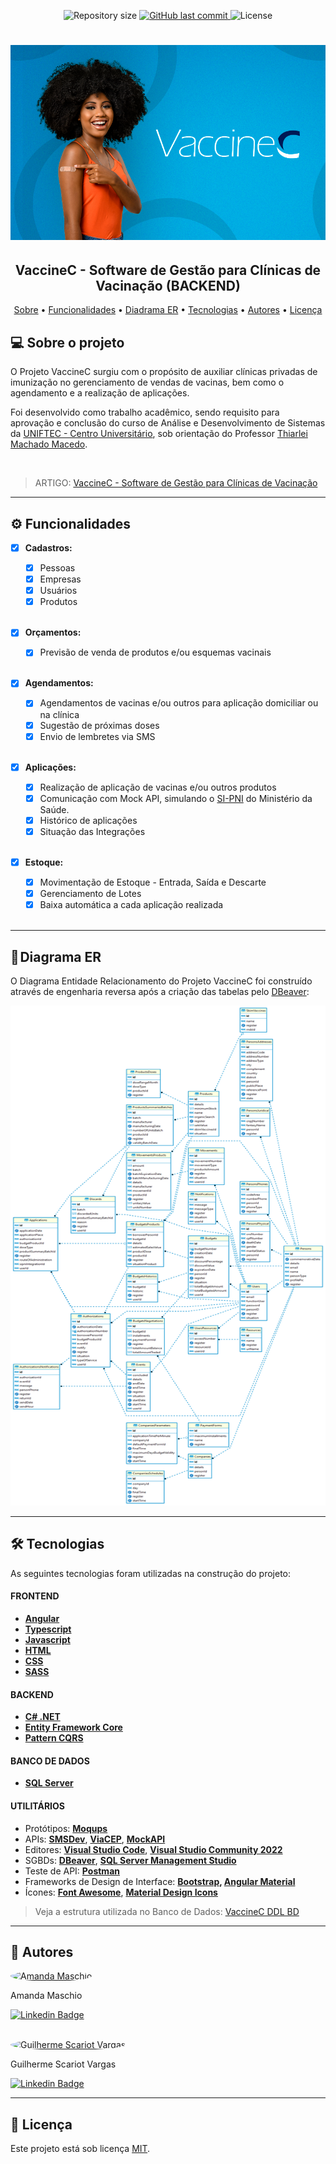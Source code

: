 <p align="center">
  <img alt="Repository size" src="https://img.shields.io/github/repo-size/VarRgas/VaccineC.BackEnd">


  <a href="https://github.com/VarRgas/VaccineC.BackEnd/commits/main">
    <img alt="GitHub last commit" src="https://img.shields.io/github/last-commit/VarRgas/VaccineC.BackEnd">
  </a>
    
   <img alt="License" src="https://img.shields.io/badge/license-MIT-7159c1">
   <a href="https://github.com/VarRgas/VaccineC.BackEnd/stargazers">
 
  </a>
</p>

<h1 align="center">
    <img alt="VaccineC" title="VaccineC" src="VaccineC/VaccineC/Resources/Images/login-bg-pic.png" />
</h1>

<h2 align="center"> 
	VaccineC - Software de Gestão para Clínicas de Vacinação (BACKEND)
</h2>

<p align="center">
 <a href="#-sobre-o-projeto">Sobre</a> •
 <a href="#-funcionalidades">Funcionalidades</a> •
 <a href="#-diagrama-er">Diadrama ER</a> • 
 <a href="#-tecnologias">Tecnologias</a> • 
 <a href="#-autores">Autores</a> • 
 <a href="#user-content--licença">Licença</a>
</p>


## 💻 Sobre o projeto

O Projeto VaccineC surgiu com o propósito de auxiliar clínicas privadas de imunização no gerenciamento de vendas de vacinas, bem como o agendamento e a realização de aplicações.

Foi desenvolvido como trabalho acadêmico, sendo requisito para aprovação e conclusão do curso de Análise e Desenvolvimento de Sistemas da [UNIFTEC - Centro Universitário](https://www.ftec.com.br/), sob orientação do Professor [Thiarlei Machado Macedo](https://www.linkedin.com/in/thiarlei/).

<br>

> ARTIGO: [VaccineC - Software de Gestão para Clínicas de Vacinação](https://1drv.ms/b/s!AhUeUpwTQPI_yXjraVihgaxDifc0?e=EI1Fgn)

---

## ⚙️ Funcionalidades

- [x] <b>Cadastros:</b>
  - [x] Pessoas
  - [x] Empresas
  - [x] Usuários
  - [x] Produtos
  <br>
  
- [x] <b>Orçamentos:</b>
  - [x] Previsão de venda de produtos e/ou esquemas vacinais
  <br>
 
- [x] <b>Agendamentos:</b>
  - [x] Agendamentos de vacinas e/ou outros para aplicação domiciliar ou na clínica
  - [x] Sugestão de próximas doses
  - [x] Envio de lembretes via SMS
  <br>

- [x] <b>Aplicações:</b>
  - [x] Realização de aplicação de vacinas e/ou outros produtos
  - [x] Comunicação com Mock API, simulando o [SI-PNI](http://pni.datasus.gov.br/) do Ministério da Saúde.
  - [x] Histórico de aplicações
  - [x] Situação das Integrações
  <br>

- [x] <b>Estoque:</b>
  - [x] Movimentação de Estoque - Entrada, Saída e Descarte
  - [x] Gerenciamento de Lotes
  - [x] Baixa automática a cada aplicação realizada
  <br>
---

## 💾 Diagrama ER

O Diagrama Entidade Relacionamento do Projeto VaccineC foi construído através de engenharia reversa após a criação das tabelas pelo [DBeaver](https://dbeaver.io/about/):
<br>

<p align="center">
  <img alt="Diagrama ER" title="Diagrama ER" src="VaccineC/VaccineC/Resources/Images/vaccinec-er-diagram.png" width="600px" height="800px">  
</p>

---

## 🛠 Tecnologias

As seguintes tecnologias foram utilizadas na construção do projeto:

#### **FRONTEND**

-   **[Angular](https://angular.io/)**
-   **[Typescript](https://www.typescriptlang.org/)**
-   **[Javascript](https://www.javascript.com/)**
-   **[HTML](https://www.w3schools.com/html/)**
-   **[CSS](https://www.w3.org/Style/CSS/Overview.en.html)**
-   **[SASS](https://sass-lang.com/)**

#### **BACKEND**

-   **[C# .NET](https://dotnet.microsoft.com/pt-br/)**
-   **[Entity Framework Core](https://learn.microsoft.com/en-us/ef/core/)**
-   **[Pattern CQRS](https://learn.microsoft.com/en-us/azure/architecture/patterns/cqrs)**

#### **BANCO DE DADOS**

-   **[SQL Server](https://www.microsoft.com/pt-br/sql-server/sql-server-2022)**

#### **UTILITÁRIOS**

-   Protótipos: **[Moqups](https://app.moqups.com/)**
-   APIs: **[SMSDev](https://www.smsdev.com.br/)**, **[ViaCEP](https://viacep.com.br/)**, **[MockAPI](https://mockapi.io/)**
-   Editores: **[Visual Studio Code](https://code.visualstudio.com/)**, **[Visual Studio Community 2022](https://visualstudio.microsoft.com/pt-br/vs/community/)**
-   SGBDs: **[DBeaver](https://dbeaver.io/about/)**, **[SQL Server Management Studio](https://www.microsoft.com/pt-br/sql-server/sql-server-downloads)**
-   Teste de API: **[Postman](https://www.postman.com/)**
-   Frameworks de Design de Interface: **[Bootstrap](https://getbootstrap.com/), [Angular Material](https://material.angular.io/)**
-   Ícones: **[Font Awesome](https://fontawesome.com/icons)**, **[Material Design Icons](https://fonts.google.com/icons)**

> Veja a estrutura utilizada no Banco de Dados: [VaccineC DDL BD](https://github.com/VarRgas/VaccineC.BackEnd/blob/main/VaccineC/VaccineC/Resources/Images/bd-estrutura.txt)

---

## 🦸 Autores

<a href="https://github.com/amanda-maschio">
 <img style="border-radius: 50%;" src="https://avatars3.githubusercontent.com/u/65790874?v=4" width="100px;" alt="Amanda Maschio" title="Amanda Maschio"/>
</a>
<p>Amanda Maschio</p>

[![Linkedin Badge](https://img.shields.io/badge/-Amanda-blue?style=flat-square&logo=Linkedin&logoColor=white&link=https://www.linkedin.com/in/amanda-maschio-272783186/)](https://www.linkedin.com/in/amanda-maschio-272783186/) 

<br>

<a href="https://github.com/VarRgas">
 <img style="border-radius: 50%;" src="https://avatars.githubusercontent.com/u/89429606?v=4" width="100px;" alt="Guilherme Scariot Vargas" title="Guilherme Scariot Vargas"/>
</a>
<p>Guilherme Scariot Vargas</p>

[![Linkedin Badge](https://img.shields.io/badge/-Guilherme-blue?style=flat-square&logo=Linkedin&logoColor=white&link=https://www.linkedin.com/in/guilherme-scariot-vargas-0b9baa163/)](https://www.linkedin.com/in/guilherme-scariot-vargas-0b9baa163/) 

---

## 📝 Licença

Este projeto está sob licença [MIT](LICENSE).
